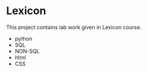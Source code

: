 # Lexicon

This project contains lab work given in Lexicon course.

* python
* SQL
* NON-SQL
* html
* CSS
